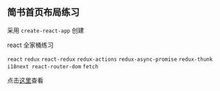

## 简书首页布局练习

采用 `create-react-app` 创建

react 全家桶练习

`react` `redux`  `react-redux` `redux-actions` `redux-async-promise` `redux-thunk` `i18next react-router-dom` `fetch`


点击[这里](https://pq1949.github.io/jianshu/)查看

